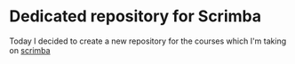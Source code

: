 # Dedicated repository for Scrimba

Today I decided to create a new repository for the courses which I'm taking on [scrimba](https://scrimba.com/allcourses)

